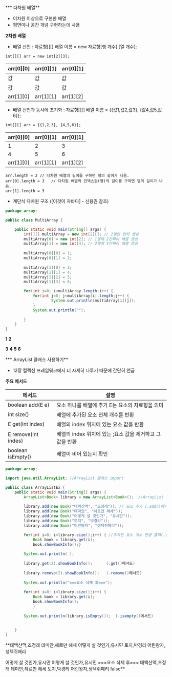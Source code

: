*** 다차원 배열**



- 이차원 이상으로 구현한 배열
- 평면이나 공간 개념 구현하는데 사용

**2차원 배열**



- 배열 선언 : 자료형[][] 배열 이름 = new 자료형[행 개수] [열 개수];

```
int[][] arr = new int[2][3];
```

| arr[0][0] | arr[0][1] | arr[0][1] |
| --------- | --------- | --------- |
| 값        | 값        | 값        |
| 값        | 값        | 값        |
| arr[1][0] | arr[1][1] | arr[1][2] |





- 배열 선언과 동사에 초기화 : 자료형[][] 배열 이름 = {{값1,값2,값3}, {값4,값5,값6}};

```
int[][] arr = {{1,2,3}, {4,5,6}};
```



| arr[0][0] | arr[0][1] | arr[0][1] |
| --------- | --------- | --------- |
| 1         | 2         | 3         |
| 4         | 5         | 6         |
| arr[1][0] | arr[1][1] | arr[1][2] |

```
arr.length = 2 // 다차원 배열의 길이를 구하면 행의 길이가 나옴.
arr[0].length = 3	// 다차원 배열의 인덱스값(행)의 길이를 구하면 열의 길이가 나옴.
arr[1].length = 3
```



- 계단식 다차원 구조 ([이것이 자바다] - 신용권 참조)

```java
package array;

public class MultiArray {

	public static void main(String[] args) {
		int[][] multiArray = new int[2][]; // 2행만 먼저 생성
		multiArray[0] = new int[2]; // 1행에 2칸짜리 배열 생성
		multiArray[1] = new int[4]; // 2행에 4칸짜리 배열 생성
		
		multiArray[0][0] = 1;
		multiArray[0][1] = 2;
		
		multiArray[1][0] = 3;		
		multiArray[1][1] = 4;
		multiArray[1][2] = 5;
		multiArray[1][3] = 6;

		for(int i=0; i<multiArray.length;i++) {
			for(int j=0; j<multiArray[i].length;j++) {
					System.out.println(multiArray[i][j]);
			}
			System.out.println("");
			
		}
	}
}
```

**1**
**2**

**3**
**4**
**5**
**6**







*** ArrayList 클래스 사용하기**

- 12장 컬렉션 프레임워크에서 더 자세히 다루기 때문에 간단히 언급

**주요 메서드**

| 메서드              | 설명                                                      |
| ------------------- | --------------------------------------------------------- |
| boolean add(E e)    | 요소 하나를 배열에 추가 E는 요소의 자료형을 의미          |
| int size()          | 배열에 추가된 요소 전체 개수를 반환                       |
| E get(int index)    | 배열의 index 위치에 있는 요소 값을 반환                   |
| E remove(int indes) | 배열의 index 위치에 있는 ;요소 값을 제거하고 그 값을 반환 |
| boolean isEmpty()   | 배열이 비어 있는지 확인                                   |



```java
package array;

import java.util.ArrayList; //ArrayList 클래스 import

public class ArrayListEx {
	public static void main(String[] args) {
		ArrayList<Book> library = new ArrayList<Book>();  //ArrayList 선언
		
		library.add(new Book("태백산맥", "조정래")); // 요소 추가 (.add()메서드)
		library.add(new Book("데미안", "헤르만 헤세"));
		library.add(new Book("어떻게 살 것인가", "유시민"));
		library.add(new Book("토지", "박경리"));
		library.add(new Book("어린왕자", "생텍쥐페리"));

		for(int i=0; i<library.size();i++) { //추가된 요소 개수 만큼 출력(.size()메서드)
			Book book = library.get(i);
			book.showBookInfo();}
		
		System.out.println( );
		
		library.get(2).showBookInfo();		(.get()메서드)
		
		library.remove(2).showBookInfo();	(.remove()메서드)
        
		System.out.println("===요소 삭제 후===");
        
		for(int i=0; i<library.size();i++) {
			Book book = library.get(i);
			book.showBookInfo();
			}
		
		System.out.println(library.isEmpty());  (.isempty()메서드)

	
	}
}
```

**태백산맥,조정래
데미안,헤르만 헤세
어떻게 살 것인가,유시민
토지,박경리
어린왕자,생텍쥐페리

어떻게 살 것인가,유시민
어떻게 살 것인가,유시민
===요소 삭제 후===
태백산맥,조정래
데미안,헤르만 헤세
토지,박경리
어린왕자,생텍쥐페리
false**